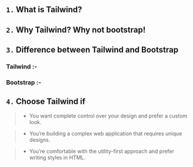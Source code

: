 ## `1.` What is Tailwind?


## `2.` Why Tailwind? Why not bootstrap!


## `3.` Difference between Tailwind and Bootstrap
### Tailwind :-


### Bootstrap :-


## `4.` Choose Tailwind if

> * You want complete control over your design and prefer a custom look.

> * You’re building a complex web application that requires unique designs.

> * You’re comfortable with the utility-first approach and prefer writing styles in HTML.